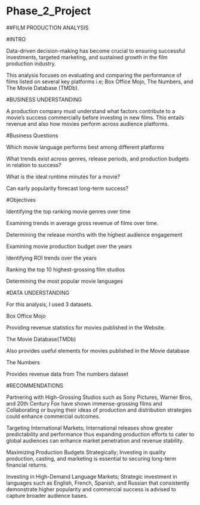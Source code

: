 # Phase_2_Project



##FILM PRODUCTION ANALYSIS


#INTRO

Data-driven decision-making has become crucial to ensuring successful investments, targeted marketing, and sustained growth in the film production industry.

This analysis focuses on evaluating and comparing the performance of films listed on several key platforms i.e; Box Office Mojo, The Numbers, and The Movie Database (TMDb).



#BUSINESS UNDERSTANDING

A production company must understand what factors contribute to a movie’s success commercially before investing in new films. This entails revenue and also how movies perform across audience platforms.


#Business Questions

Which movie language performs best among different platforms

What trends exist across genres, release periods, and production budgets in relation to success?

What is the ideal runtime minutes for a movie?

Can early popularity forecast long-term success?


#Objectives

Identifying the top ranking movie genres over time

Examining trends in average gross revenue of films over time.

Determining the release months with the highest audience engagement

Examining movie production budget over the years

Identifying ROI trends over the years

Ranking the top 10 highest-grossing film studios

Determining the most popular movie languages


#DATA UNDERSTANDING

For this analysis, I used 3 datasets.

Box Office Mojo

Providing revenue statistics for movies published in the Website.

The Movie Database(TMDb)

Also provides useful elements for movies published in the Movie database

The Numbers

Provides revenue data from The numbers dataset


#RECOMMENDATIONS

Partnering with High-Grossing Studios such as Sony Pictures, Warner Bros, and 20th Century Fox have shown immense-grossing films and Collaborating or buying their ideas of production and distribution strategies could enhance commercial outcomes.

Targeting International Markets; International releases show greater predictability and performance thus expanding production efforts to cater to global audiences can enhance market penetration and revenue stability.

Maximizing Production Budgets Strategically; Investing in quality production, casting, and marketing is essential to securing long-term financial returns.

Investing in High-Demand Language Markets; Strategic investment in languages such as English, French, Spanish, and Russian that consistently demonstrate higher popularity and commercial success is advised to capture broader audience bases.

​
